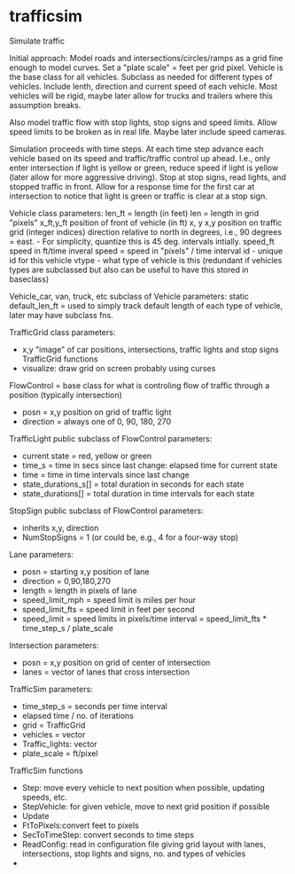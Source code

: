 # trafficsim
Simulate traffic

Initial approach:
Model roads and intersections/circles/ramps as a grid fine enough to model
curves.  Set a "plate scale" = feet per grid pixel.
Vehicle is the base class for all vehicles.  Subclass as needed for different
types of vehicles.  Include lenth, direction and current speed of each vehicle.
Most vehicles will be rigid, maybe later allow for trucks and trailers where
this assumption breaks.

Also model traffic flow with stop lights, stop signs and speed limits.  Allow
speed limits to be broken as in real life.  Maybe later include speed cameras.

Simulation proceeds with time steps.  At each time step advance each vehicle
based on its speed and traffic/traffic control up ahead.  I.e., only enter
intersection if light is yellow or green, reduce speed if light is yellow (later
allow for more aggressive driving).  Stop at stop signs, read lights, and
stopped traffic in front.  Allow for a response time for the first car at
intersection to notice that light is green or traffic is clear at a stop sign.

Vehicle class parameters:
 len_ft = length (in feet)
 len = length in grid "pixels"
 x_ft,y_ft position of front of vehicle (in ft)
 x, y x,y position on traffic grid (integer indices)
 direction relative to north in degrees, i.e., 90 degrees = east.
    - For simplicity, quantize this is 45 deg. intervals intially.
 speed_ft speed in ft/time inveral
 speed = speed in "pixels" / time interval
 id - unique id for this vehicle
 vtype - what type of vehicle is this (redundant if vehicles types are
       subclassed but also can be useful to have this stored in baseclass)

Vehicle_car, van, truck, etc subclass of Vehicle parameters:
static default_len_ft = used to simply track default length of each type of vehicle, later may have subclass fns.
 
TrafficGrid class parameters:
- x,y "image" of car positions, intersections, traffic lights and stop signs
TrafficGrid functions
- visualize: draw grid on screen probably using curses

FlowControl = base class for what is controling flow of traffic through a position (typically intersection)
- posn = x,y position on grid of traffic light
- direction = always one of 0, 90, 180, 270


TrafficLight public subclass of FlowControl  parameters:
- current state = red, yellow or green
- time_s = time in secs since last change: elapsed time for current state
- time = time in time intervals since last change
- state_durations_s[] = total duration in seconds for each state
- state_durations[] = total duration in time intervals for each state

StopSign public subclass of FlowControl parameters:
- inherits x,y, direction
- NumStopSigns = 1 (or could be, e.g., 4 for a four-way stop)

Lane parameters:
- posn = starting x,y position of lane
- direction = 0,90,180,270
- length = length in pixels of lane
- speed_limit_mph = speed limit is miles per hour
- speed_limit_fts = speed limit in feet per second
- speed_limit = speed limits in pixels/time interval = speed_limit_fts * time_step_s / plate_scale

Intersection parameters:
- posn = x,y position on grid of center of intersection
- lanes = vector of lanes that cross intersection

TrafficSim parameters:
- time_step_s =  seconds per time interval
- elapsed time / no. of iterations
- grid = TrafficGrid
- vehicles = vector<Vehicles>
- Traffic_lights: vector<TrafficLight>
- plate_scale = ft/pixel

TrafficSim functions
- Step: move every vehicle to next position when possible, updating speeds, etc.
- StepVehicle: for given vehicle, move to next grid position if possible
- Update
- FtToPixels:convert feet to pixels
- SecToTimeStep: convert seconds to time steps
- ReadConfig: read in configuration file giving grid layout with lanes, intersections, stop lights and signs, no. and types of vehicles
- 

